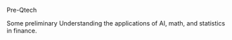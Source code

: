 Pre-Qtech

Some preliminary Understanding the applications of AI, math, and statistics in finance. 
